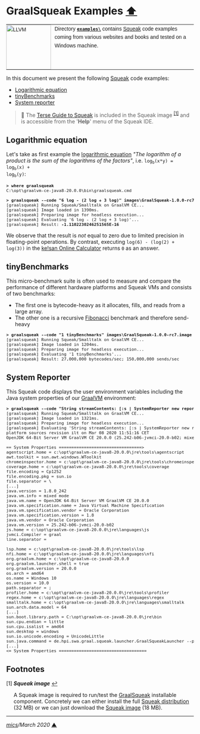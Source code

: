 # <span id="top">GraalSqueak Examples</span> <span style="size:30%;"><a href="../README.md">⬆</a></span>

<table style="font-family:Helvetica,Arial;font-size:14px;line-height:1.6;">
  <tr>
  <td style="border:0;padding:0 10px 0 0;min-width:120px;"><a href="https://squeak.org/"><img src="https://squeak.org/static/img/balloon.svg" width="120" alt="LLVM"/></a></td>
  <td style="border:0;padding:0;vertical-align:text-top;">Directory <a href="./"><b><code>examples\</code></b></a> contains <a href="https://squeak.org/">Squeak</a> code examples coming from various websites and books and tested on a Windows machine.
  </td>
  </tr>
</table>

In this document we present the following [Squeak] code examples:

- [Logarithmic equation](#log)
- [tinyBenchmarks](#tiny_benchmarks)
- [System reporter](#system_reporter)

> **:mag_right:** The [Terse Guide to Squeak][squeak_guide] is included in the Squeak image <sup id="anchor_01"><a href="#footnote_01">[1]</a></sup> and is accessible from the '**Help**' menu of the Squeak IDE.

## <span id="log">Logarithmic equation</span>

Let's take as first example the [logarithmic equation][wiki_logarithm] *"The logarithm of a product is the sum of the logarithms of the factors"*, i.e. <code>log<sub>b</sub>(x*y) = log<sub>b</sub>(x) + log<sub>b</sub>(y)</code>:

<pre style="font-size:80%;">
<b>&gt; where graalsqueak</b>
C:\opt\graalvm-ce-java8-20.0.0\bin\graalsqueak.cmd
&nbsp;
<b>&gt; graalsqueak --code "6 log - (2 log + 3 log)" images\GraalSqueak-1.0.0-rc7.image</b>
[graalsqueak] Running Squeak/Smalltalk on GraalVM CE...
[graalsqueak] Image loaded in 1390ms.
[graalsqueak] Preparing image for headless execution...
[graalsqueak] Evaluating '6 log - (2 log + 3 log)'...
[graalsqueak] Result: <b>-1.1102230246251565E-16</b>
</pre>

We observe that the result is *not* equal to zero due to limited precision in floating-point operations. By contrast, executing `log(6) - (log(2) + log(3))` in the [ke!san Online Calculator][keisan] returns `0` as an answer.

<!--
<b>&gt; graalsqueak --code "3 raisedTo: 32" images\GraalSqueak-1.0.0-rc7.image</b>
[graalsqueak] Running Squeak/Smalltalk on OpenJDK 64-Bit GraalVM CE 20.0.0 (Graal-compiled)...
[graalsqueak] Image loaded in 3822ms.
Preparing image for headless execution...
[graalsqueak] Evaluating '3 raisedTo: 32'...
[graalsqueak] Result: 1853020188851841
-->

## <span id="tiny_benchmarks">tinyBenchmarks</span>

This micro-benchmark suite is often used to measure and compare the performance of different hardware platforms and Squeak VMs and consists of two benchmarks:
- The first one is bytecode-heavy as it allocates, fills, and reads from a large array.
- The other one is a recursive [Fibonacci][wiki_fibonacci] benchmark and therefore send-heavy

<pre style="font-size:80%;">
<b>&gt; graalsqueak --code "1 tinyBenchmarks" images\GraalSqueak-1.0.0-rc7.image</b>
[graalsqueak] Running Squeak/Smalltalk on GraalVM CE...
[graalsqueak] Image loaded in 1204ms.
[graalsqueak] Preparing image for headless execution...
[graalsqueak] Evaluating '1 tinyBenchmarks'...
[graalsqueak] Result: 27,000,000 bytecodes/sec; 150,000,000 sends/sec
</pre>

## <span id="system_reporter">System Reporter</span>

This Squeak code displays the user environment variables including the Java system properties of our [GraalVM] environment:

<pre style="font-size:80%;">
<b>&gt; graalsqueak --code "String streamContents: [:s | SystemReporter new reportVM: s] limitedTo: 10000" images\GraalSqueak-1.0.0-rc7.image</b>
[graalsqueak] Running Squeak/Smalltalk on GraalVM CE...
[graalsqueak] Image loaded in 1321ms.
[graalsqueak] Preparing image for headless execution...
[graalsqueak] Evaluating 'String streamContents: [:s | SystemReporter new reportVM: s] limitedTo: 10000'...
platform sources revision ilt on Mar 08 2020 11:51:16 CET
OpenJDK 64-Bit Server VM GraalVM CE 20.0.0 (25.242-b06-jvmci-20.0-b02; mixed mode)
&nbsp;
== System Properties =================================>
agentscript.home = c:\opt\graalvm-ce-java8-20.0.0\jre\tools\agentscript
awt.toolkit = sun.awt.windows.WToolkit
chromeinspector.home = c:\opt\graalvm-ce-java8-20.0.0\jre\tools\chromeinspector
coverage.home = c:\opt\graalvm-ce-java8-20.0.0\jre\tools\coverage
file.encoding = Cp1252
file.encoding.pkg = sun.io
file.separator = \
[...]
java.version = 1.8.0_242
java.vm.info = mixed mode
java.vm.name = OpenJDK 64-Bit Server VM GraalVM CE 20.0.0
java.vm.specification.name = Java Virtual Machine Specification
java.vm.specification.vendor = Oracle Corporation
java.vm.specification.version = 1.8
java.vm.vendor = Oracle Corporation
java.vm.version = 25.242-b06-jvmci-20.0-b02
js.home = c:\opt\graalvm-ce-java8-20.0.0\jre\languages\js
jvmci.Compiler = graal
line.separator =

lsp.home = c:\opt\graalvm-ce-java8-20.0.0\jre\tools\lsp
nfi.home = c:\opt\graalvm-ce-java8-20.0.0\jre\languages\nfi
org.graalvm.home = c:\opt\graalvm-ce-java8-20.0.0
org.graalvm.launcher.shell = true
org.graalvm.version = 20.0.0
os.arch = amd64
os.name = Windows 10
os.version = 10.0
path.separator = ;
profiler.home = c:\opt\graalvm-ce-java8-20.0.0\jre\tools\profiler
regex.home = c:\opt\graalvm-ce-java8-20.0.0\jre\languages\regex
smalltalk.home = c:\opt\graalvm-ce-java8-20.0.0\jre\languages\smalltalk
sun.arch.data.model = 64
[...]
sun.boot.library.path = C:\opt\graalvm-ce-java8-20.0.0\jre\bin
sun.cpu.endian = little
sun.cpu.isalist = amd64
sun.desktop = windows
sun.io.unicode.encoding = UnicodeLittle
sun.java.command = de.hpi.swa.graal.squeak.launcher.GraalSqueakLauncher --polyglot --code String streamContents: [:s | SystemReporter new reportVM: s] limitedTo: 10000 GraalSqueak-1.0.0-rc7.image
[...]
<= System Properties ===================================
</pre>


## <span id="footnotes">Footnotes</span>

<a name="footnote_01">[1]</a> ***Squeak image*** [↩](#anchor_01)

<p style="margin:0 0 1em 20px;">
A Squeak image is required to run/test the <a href="https://github.com/hpi-swa/graalsqueak">GraalSqueak</a> installable component. Concretely we can either install the full <a href="https://squeak.org/downloads/">Squeak distribution</a> (32 MB) or we can just download the <a href="https://squeak.org/downloads/">Squeak image</a> (18 MB).
</p>

***

*[mics](https://lampwww.epfl.ch/~michelou/)/March 2020* [**&#9650;**](#top)
<span id="bottom">&nbsp;</span>

<!-- link refs -->

[graalvm]: https://www.graalvm.org/
[keisan]: https://keisan.casio.com/calculator
[squeak]: https://squeak.org/
[squeak_guide]: https://wiki.squeak.org/squeak/5699
[wiki_fibonacci]: https://wiki.squeak.org/squeak/1481
[wiki_logarithm]: https://en.wikipedia.org/wiki/Logarithm
